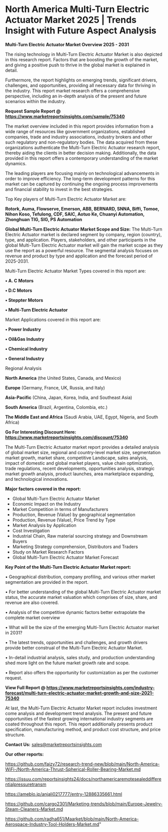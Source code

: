 # North America Multi-Turn Electric Actuator Market 2025 | Trends Insight with Future Aspect Analysis

<Strong> Multi-Turn Electric Actuator Market Overview 2025 - 2031</strong>

The rising technology in Multi-Turn Electric Actuator Market is also depicted in this research report. Factors that are boosting the growth of the market, and giving a positive push to thrive in the global market is explained in detail.

Furthermore, the report highlights on emerging trends, significant drivers, challenges, and opportunities, providing all necessary data for thriving in the industry. This report market research offers a comprehensive perspective, including an in-depth analysis of the present and future scenarios within the industry.

<strong>Request Sample Report @ <a href=https://www.marketreportsinsights.com/sample/75340>https://www.marketreportsinsights.com/sample/75340</a></strong>

The market overview included in this report provides information from a wide range of resources like government organizations, established companies, trade and industry associations, industry brokers and other such regulatory and non-regulatory bodies. The data acquired from these organizations authenticate the Multi-Turn Electric Actuator research report, thereby aiding the clients in better decision making. Additionally, the data provided in this report offers a contemporary understanding of the market dynamics.

The leading players are focusing mainly on technological advancements in order to improve efficiency. The long-term development patterns for this market can be captured by continuing the ongoing process improvements and financial stability to invest in the best strategies.

Top Key players of Multi-Turn Electric Actuator Market are:

<strong>Rotork, Auma, Flowserve, Emerson, ABB, BERNARD, SNNA, Biffi, Tomoe, Nihon Koso, Tefulong, CDF, SAIC, Aotuo Ke, Chuanyi Automation, Zhonghuan TIG, SIG, PS Automation</strong>

<strong><b>Global Multi-Turn Electric Actuator Market Scope and Size:</b></strong>
The Multi-Turn Electric Actuator market is declared segment by company, region (country), type, and application. Players, stakeholders, and other participants in the global Multi-Turn Electric Actuator market will gain the market scope as they use the report as a powerful resource. The segmental analysis focuses on revenue and product by type and application and the forecast period of 2025-2031.

Multi-Turn Electric Actuator Market Types covered in this report are:

<strong>• A. C Motors

• D.C Motors

• Steppter Motors

• Multi-Turn Electric Actuator</strong>

Market Applications covered in this report are:

<strong>• Power Industry

• Oil&Gas Industry

• Chemical Industry

• General Industry</strong> 

Regional Analysis

<strong>North America</strong> (the United States, Canada, and Mexico)

<strong>Europe</strong> (Germany, France, UK, Russia, and Italy)

<strong>Asia-Pacific</strong> (China, Japan, Korea, India, and Southeast Asia)

<strong>South America</strong> (Brazil, Argentina, Colombia, etc.)

<strong>The Middle East and Africa</strong> (Saudi Arabia, UAE, Egypt, Nigeria, and South Africa)

<strong>Go For Interesting Discount Here: <a href=https://www.marketreportsinsights.com/discount/75340>https://www.marketreportsinsights.com/discount/75340</a></strong>

The Multi-Turn Electric Actuator market report provides a detailed analysis of global market size, regional and country-level market size, segmentation market growth, market share, competitive Landscape, sales analysis, impact of domestic and global market players, value chain optimization, trade regulations, recent developments, opportunities analysis, strategic market growth analysis, product launches, area marketplace expanding, and technological innovations.

<strong><b>Major factors covered in the report:</b></strong>
<ul>
  <li>Global Multi-Turn Electric Actuator Market </li>
  <li>Economic Impact on the Industry</li>
  <li>Market Competition in terms of Manufacturers</li>
  <li>Production, Revenue (Value) by geographical segmentation</li>
  <li>Production, Revenue (Value), Price Trend by Type</li>
  <li>Market Analysis by Application</li>
  <li>Cost Investigation</li>
  <li>Industrial Chain, Raw material sourcing strategy and Downstream Buyers</li>
  <li>Marketing Strategy comprehension, Distributors and Traders</li>
  <li>Study on Market Research Factors</li>
  <li>Global Multi-Turn Electric Actuator Market Forecast</li>
</ul>

<strong><b>Key Point of the Multi-Turn Electric Actuator Market report:</b></strong>

• Geographical distribution, company profiling, and various other market segmentation are provided in the report.

• For better understanding of the global Multi-Turn Electric Actuator market status, the accurate market valuation which comprises of size, share, and revenue are also covered.

• Analysis of the competitive dynamic factors better extrapolate the complete market overview

• What will be the size of the emerging Multi-Turn Electric Actuator market in 2031?

• The latest trends, opportunities and challenges, and growth drivers provide better construal of the Multi-Turn Electric Actuator Market.

• In-detail industrial analysis, sales study, and production understanding shed more light on the future market growth rate and scope.

• Report also offers the opportunity for customization as per the customer request.

<strong><b>View Full Report @ <a href=https://www.marketreportsinsights.com/industry-forecast/multi-turn-electric-actuator-market-growth-and-size-2021-75340>https://www.marketreportsinsights.com/industry-forecast/multi-turn-electric-actuator-market-growth-and-size-2021-75340</a></b></strong>


At last, the Multi-Turn Electric Actuator Market report includes investment come analysis and development trend analysis. The present and future opportunities of the fastest growing international industry segments are coated throughout this report. This report additionally presents product specification, manufacturing method, and product cost structure, and price structure.

<strong>Contact Us:</strong>
sales@marketreportsinsights.com

<strong>Our other reports:</strong>

<a href=https://github.com/faizy72/research-trend-new/blob/main/North-America-WiFi-/North-America-Thrust-Spherical-Roller-Bearing-Market.md>https://github.com/faizy72/research-trend-new/blob/main/North-America-WiFi-/North-America-Thrust-Spherical-Roller-Bearing-Market.md</a>

<a href=https://issuu.com/reportsinsights24/docs/northamericaremotesealeddifferentialpressuretransm>https://issuu.com/reportsinsights24/docs/northamericaremotesealeddifferentialpressuretransm</a>

<a href=https://ameblo.jp/anjali0217777/entry-12886335661.html>https://ameblo.jp/anjali0217777/entry-12886335661.html</a>

<a href=https://github.com/cargo2301/Marketing-trends/blob/main/Europe-Jewelry-Steam-Cleaners-Market.md>https://github.com/cargo2301/Marketing-trends/blob/main/Europe-Jewelry-Steam-Cleaners-Market.md</a>

<a href=https://github.com/radha651/Maarket/blob/main/North-America-Aerospace-Industry-Tool-Holders-Market.md>https://github.com/radha651/Maarket/blob/main/North-America-Aerospace-Industry-Tool-Holders-Market.md</a>"
